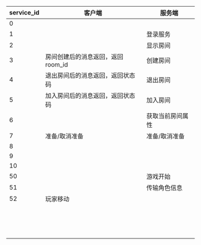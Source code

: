 | service_id | 客户端                            | 服务端           |
| ---------- | --------------------------------- | ---------------- |
| 0          |                                   |                  |
| 1          |                                   | 登录服务         |
| 2          |                                   | 显示房间         |
| 3          | 房间创建后的消息返回，返回room_id | 创建房间         |
| 4          | 退出房间后的消息返回，返回状态码  | 退出房间         |
| 5          | 加入房间后的消息返回，返回状态码  | 加入房间         |
| 6          |                                   | 获取当前房间属性 |
| 7          | 准备/取消准备                     | 准备/取消准备    |
| 8          |                                   |                  |
| 9          |                                   |                  |
| 10         |                                   |                  |
| 50         |                                   | 游戏开始         |
| 51         |                                   | 传输角色信息     |
| 52         | 玩家移动                          |                  |
|            |                                   |                  |
|            |                                   |                  |
|            |                                   |                  |
|            |                                   |                  |
|            |                                   |                  |
|            |                                   |                  |
|            |                                   |                  |
|            |                                   |                  |
|            |                                   |                  |
|            |                                   |                  |
|            |                                   |                  |
|            |                                   |                  |
|            |                                   |                  |
|            |                                   |                  |
|            |                                   |                  |